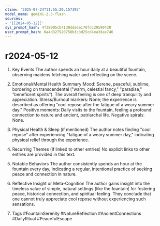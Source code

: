 ```yaml
---
ctime: '2025-07-24T11:55:20.157392'
model_name: gemini-2.5-flash
sources:
- '[[2024-05-12]]'
sys_prompt_hash: 4f38005cb7130dda6e170fdc29590420
user_prompt_hash: 6a4d327520758b3c3d25cd4ea3dae740
---
```

# r2024-05-12

1. Key Events
The author spends an hour daily at a beautiful fountain, observing maidens fetching water and reflecting on the scene.

2. Emotional/Mental Health Summary
Mood: Serene, peaceful, sublime, bordering on transcendental ("warm, celestial fancy," "paradise," "beneficent spirits"). The overall feeling is one of deep tranquility and appreciation.
Stress/Burnout markers: None; the experience is described as offering "cool repose after the fatigue of a weary summer day."
Positive moments: Daily visits to the fountain, feeling a profound connection to nature and ancient, patriarchal life.
Negative spirals: None.

3. Physical Health & Sleep (if mentioned)
The author notes finding "cool repose" after experiencing "fatigue of a weary summer day," indicating physical relief through the experience.

4. Recurring Themes (if linked to other entries)
No explicit links to other entries are provided in this text.

5. Notable Behaviors
The author consistently spends an hour at the fountain every day, indicating a regular, intentional practice of seeking peace and connection in nature.

6. Reflective Insight or Meta-Cognition
The author gains insight into the timeless value of simple, natural settings (like the fountain) for fostering peace, historical connection, and spiritual feeling. They conclude that one cannot truly appreciate cool repose without experiencing such sensations.

7. Tags
#FountainSerenity #NatureReflection #AncientConnections #DailyRitual #PeacefulEscape